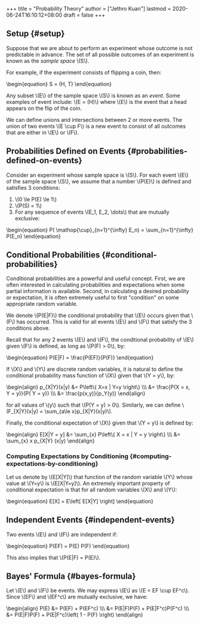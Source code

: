 +++
title = "Probability Theory"
author = ["Jethro Kuan"]
lastmod = 2020-06-24T16:10:12+08:00
draft = false
+++

## Setup {#setup}

Suppose that we are about to perform an experiment whose outcome is
not predictable in advance. The set of all possible outcomes of an
experiment is known as the _sample space_ \\(S\\).

For example, if the experiment consists of flipping a coin, then:

\begin{equation}
S = (H, T)
\end{equation}

Any subset \\(E\\) of the sample space \\(S\\) is known as an _event_. Some
examples of event include: \\(E = (H)\\) where \\(E\\) is the event that a
head appears on the flip of the coin.

We can define unions and intersections between 2 or more events. The
union of two events \\(E \cup F\\) is a new event to consist of all
outcomes that are either in \\(E\\) or \\(F\\).

## Probabilities Defined on Events {#probabilities-defined-on-events}

Consider an experiment whose sample space is \\(S\\). For each event \\(E\\)
of the sample space \\(S\\), we assume that a number \\(P(E)\\) is defined and
satisfies 3 conditions:

1.  \\(0 \le P(E) \le 1\\)
2.  \\(P(S) = 1\\)
3.  For any sequence of events \\(E_1, E_2, \dots\\) that are mutually
    exclusive:

\begin{equation}
P( \mathop{\cup}\_{n=1}^{\infty} E_n) = \sum\_{n=1}^{\infty} P(E_n)
\end{equation}

## Conditional Probabilities {#conditional-probabilities}

Conditional probabilities are a powerful and useful concept. First, we
are often interested in calculating probabilities and expectations
when some partial information is available. Second, in calculating a
desired probability or expectation, it is often extremely useful to
first "condition" on some appropriate random variable.

We denote \\(P(E|F)\\) the conditional probability that \\(E\\) occurs given
that \\(F\\) has occurred. This is valid for all events \\(E\\) and \\(F\\) that
satisfy the 3 conditions above.

Recall that for any 2 events \\(E\\) and \\(F\\), the conditional probability
of \\(E\\) given \\(F\\) is defined, as long as \\(P(F) > 0\\), by:

\begin{equation}
P(E|F) = \frac{P(EF)}{P(F)}
\end{equation}

If \\(X\\) and \\(Y\\) are discrete random variables, it is natural to define
the conditional probability mass function of \\(X\\) given that \\(Y = y\\),
by:

\begin{align}
p\_{X|Y}(x|y) &= P\left\\{ X=x | Y=y \right\\} \\\\\\
&= \frac{P(X = x, Y = y)}{P( Y = y)} \\\\\\
&= \frac{p(x,y)}{p_Y(y)}
\end{align}

for all values of \\(y\\) such that \\(P(Y = y) > 0\\). Similarly, we can
define \\(F\_{X|Y}(x|y) = \sum\_{a\le x}p\_{X|Y}(x|y)\\).

Finally, the conditional expectation of \\(X\\) given that \\(Y = y\\) is
defined by:

\begin{align}
E[X|Y = y] &= \sum\_{x} P\left\\{ X = x | Y = y \right\\} \\\\\\
&= \sum\_{x} x p\_{X|Y} (x|y)
\end{align}

### Computing Expectations by Conditioning {#computing-expectations-by-conditioning}

Let us denote by \\(E[X|Y]\\) that function of the random variable \\(Y\\)
whose value at \\(Y=y\\) is \\(E[X|Y=y]\\). An extremely important property of
conditional expectation is that for all random variables \\(X\\) and \\(Y\\):

\begin{equation}
E[X] = E\left[ E[X|Y] \right]
\end{equation}

## Independent Events {#independent-events}

Two events \\(E\\) and \\(F\\) are independent if:

\begin{equation}
P(EF) = P(E) P(F)
\end{equation}

This also implies that \\(P(E|F) = P(E)\\).

## Bayes' Formula {#bayes-formula}

Let \\(E\\) and \\(F\\) be events. We may express \\(E\\) as \\(E = EF \cup EF^c\\).
Since \\(EF\\) and \\(EF^c\\) are mutually exclusive, we have:

\begin{align}
P(E) &= P(EF) + P(EF^c) \\\\\\
&= P(E|F)P(F) + P(E|F^c)P(F^c) \\\\\\
&= P(E|F)P(F) + P(E|F^c)\left( 1 - P(F) \right)
\end{align}
